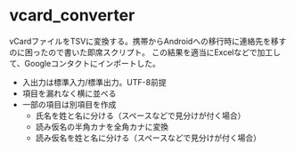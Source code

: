 # vcard_converter
vCardファイルをTSVに変換する。携帯からAndroidへの移行時に連絡先を移すのに困ったので書いた即席スクリプト。
この結果を適当にExcelなどで加工して、Googleコンタクトにインポートした。

- 入出力は標準入力/標準出力。UTF-8前提
- 項目を漏れなく横に並べる
- 一部の項目は別項目を作成
  - 氏名を姓と名に分ける（スペースなどで見分けが付く場合）
  - 読み仮名の半角カナを全角カナに変換
  - 読み仮名を姓と名に分ける（スペースなどで見分けが付く場合）
